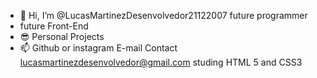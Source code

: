 - 👋 Hi, I’m @LucasMartinezDesenvolvedor21122007
  future programmer
- future Front-End
- 😎 Personal Projects
- 📫 Github or instagram
E-mail Contact lucasmartinezdesenvolvedor@gmail.com
studing HTML 5 and CSS3
